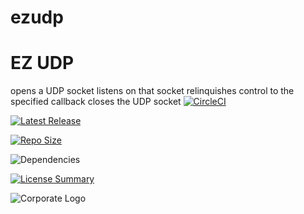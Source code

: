# ezudp
EZ UDP
==========
opens a UDP socket
listens on that socket
relinquishes control to the specified callback
closes the UDP socket
[![CircleCI](https://img.shields.io/circleci/build/github/InnovAnon-Inc/ezudp/?color=%23FF1100&logo=InnovAnon%2C%20Inc.&logoColor=%23FF1133&style=plastic)](https://circleci.com/gh/InnovAnon-Inc/ezudp/)

[![Latest Release](https://img.shields.io/github/commits-since/InnovAnon-Inc/ezudp//latest?color=%23FF1100&include_prereleases&logo=InnovAnon%2C%20Inc.&logoColor=%23FF1133&style=plastic)](https://github.com/InnovAnon-Inc/ezudp//releases/latest)

[![Repo Size](https://img.shields.io/github/repo-size/InnovAnon-Inc/ezudp/?color=%23FF1100&logo=InnovAnon%2C%20Inc.&logoColor=%23FF1133&style=plastic)](https://github.com/InnovAnon-Inc/ezudp/)

![Dependencies](https://img.shields.io/librariesio/github/InnovAnon-Inc/ezudp/?color=%23FF1100&style=plastic)

[![License Summary](https://img.shields.io/github/license/InnovAnon-Inc/ezudp/?color=%23FF1100&label=Free%20Code%20for%20a%20Free%20World%21&logo=InnovAnon%2C%20Inc.&logoColor=%23FF1133&style=plastic)](https://tldrlegal.com/license/unlicense#summary)

![Corporate Logo](https://i.imgur.com/UD8y4Is.gif)

